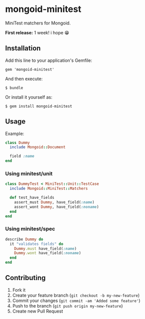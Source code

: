 # mongoid-minitest

MiniTest matchers for Mongoid.

**First release:** 1 week! i hope :grin:

## Installation

Add this line to your application's Gemfile:

    gem 'mongoid-minitest'

And then execute:

    $ bundle

Or install it yourself as:

    $ gem install mongoid-minitest

## Usage

Example:

```ruby
class Dummy
  include Mongoid::Document

  field :name
end
```

### Using minitest/unit

```ruby
class DummyTest < MiniTest::Unit::TestCase
  include Mongoid::MiniTest::Matchers

  def test_have_fields
    assert_must Dummy, have_field(:name)
    assert_wont Dummy, have_field(:noname) 
  end
end
```

### Using minitest/spec

```ruby
describe Dummy do
  it "validates fields" do
    Dummy.must have_field(:name)
    Dummy.wont have_field(:noname)
  end
end
```

## Contributing

1. Fork it
2. Create your feature branch (`git checkout -b my-new-feature`)
3. Commit your changes (`git commit -am 'Added some feature'`)
4. Push to the branch (`git push origin my-new-feature`)
5. Create new Pull Request
